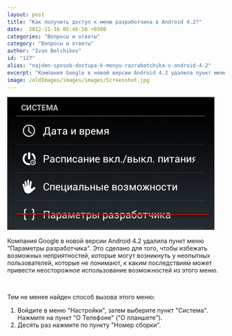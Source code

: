 ```yaml
---
layout: post
title: "Как получить доступ к меню разработчика в Android 4.2?"
date:  2012-11-16 05:46:50 +0300
categories: "Вопросы и ответы"
category: "Вопросы и ответы"
author: "Ivan Belchikov"
id: "127"
alias: "najden-sposob-dostupa-k-menyu-razrabotchika-v-android-4-2"
excerpt: "Компания Google в новой версии Android 4.2 удалила пункт меню Параметры разработчика. Это сделано для того, чтобы избежать возможных неприятностей, которые могут возникнуть у неопытных пользователей, которые не понимают, к каким последствиям может привести неосторожное использование возможностей из этого меню."
image: /oldImages/images/images/Screenshot.jpg
---
```

<a  href="#" target="_blank" rel="nofollow"><img  title="Android. Советы и подсказки" src="/oldImages/images/images/Screenshot.jpg" alt="Android. Советы и подсказки" /></a>

Компания Google в новой версии Android 4.2 удалила пункт меню "Параметры разработчика". Это сделано для того, чтобы избежать возможных неприятностей, которые могут возникнуть у неопытных пользователей, которые не понимают, к каким последствиям может привести неосторожное использование возможностей из этого меню.


 

Тем не менее найден способ вызова этого меню:

<ol>
<li>Войдите в меню "Настройки", затем выберите пункт "Система". Нажмите на пункт "О Телефоне" ("О планшете").</li>
<li>Десять раз нажмите по пункту "Номер сборки".</li>
</ol>
 

 
